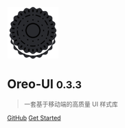 <!-- ![logo](_media/oreo-ui.png) -->
<img src="_media/oreo-ui.png" alt="" width="120">

# Oreo-UI <small>0.3.3</small>

> 一套基于移动端的高质量 UI 样式库

<!-- - Simple and lightweight (~18kB gzipped)
- No statically built html files
- Multiple themes -->


[GitHub](https://github.com/zhounan007/oreo-ui)
[Get Started](#/)


